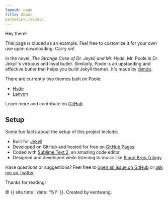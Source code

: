 ```yaml
---
layout: page
title: About
permalink:/about/
---
```

<!--siderbar调用这个tittle: About-->
<style>
	.page{
    margin-top: 3em;  /*About title*/
}
  .page-title{
    margin-bottom: .5em;  /*About title*/    
  }
</style>

Hey there! 

This page is <span class="fa-color"><i class="fa fa-linkedin-square" aria-hidden="true"></i></span> cluded as an example. Feel free to customize it for your own use upon downloading. Carry on!

In the novel, *The Strange Case of Dr. Jeykll and Mr. Hyde*, Mr. Poole is Dr. Jekyll's virtuous and loyal butler. Similarly, Poole is an upstanding and effective butler that helps you build Jekyll themes. It's made by [@mdo](https://twitter.com/mdo).

There are currently two themes built on Poole:

* [Hyde](http://hyde.getpoole.com)
* [Lanyon](http://lanyon.getpoole.com)

Learn more and contribute on [GitHub](https://github.com/poole).

## Setup

Some fun facts about the setup of this project include:

* Built for [Jekyll](http://jekyllrb.com)
* Developed on GitHub and hosted for free on [GitHub Pages](https://pages.github.com)
* Coded with [Sublime Text 2](http://sublimetext.org), an amazing code editor
* Designed and developed while listening to music like [Blood Bros Trilogy](https://soundcloud.com/maddecent/sets/blood-bros-series)

Have questions or suggestions? Feel free to [open an issue on GitHub](https://github.com/poole/issues/new) or [ask me on Twitter](https://twitter.com/mdo).

Thanks for reading!

© {{ site.time | date: '%Y' }}. Created by kentwang.
